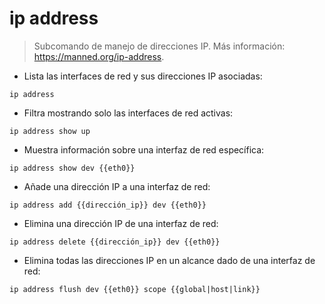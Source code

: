 # ip address

> Subcomando de manejo de direcciones IP.
> Más información: <https://manned.org/ip-address>.

- Lista las interfaces de red y sus direcciones IP asociadas:

`ip address`

- Filtra mostrando solo las interfaces de red activas:

`ip address show up`

- Muestra información sobre una interfaz de red específica:

`ip address show dev {{eth0}}`

- Añade una dirección IP a una interfaz de red:

`ip address add {{dirección_ip}} dev {{eth0}}`

- Elimina una dirección IP de una interfaz de red:

`ip address delete {{dirección_ip}} dev {{eth0}}`

- Elimina todas las direcciones IP en un alcance dado de una interfaz de red:

`ip address flush dev {{eth0}} scope {{global|host|link}}`
